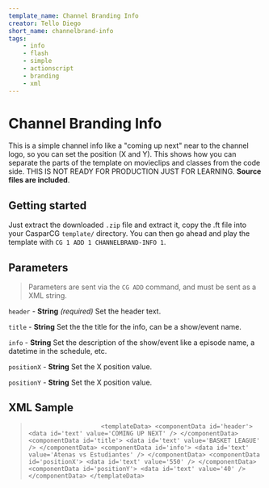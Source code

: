```yaml
---
template_name: Channel Branding Info
creator: Tello Diego
short_name: channelbrand-info
tags:
    - info
    - flash
    - simple
    - actionscript
    - branding
    - xml
---
```


# Channel Branding Info

This is a simple channel info like a "coming up next" near to the channel logo, so you can set the position (X and Y). This shows how you can separate the parts of the template on movieclips and classes from the code side. THIS IS NOT READY FOR PRODUCTION JUST FOR LEARNING. __Source files are included__.

## Getting started

Just extract the downloaded `.zip` file and extract it, copy the .ft file into your CasparCG `template/` directory. You can then go ahead and play the template with `CG 1 ADD 1 CHANNELBRAND-INFO 1`.

## Parameters
> Parameters are sent via the `CG ADD` command, and must be sent as a XML string.


`header` - __String__ _(required)_ Set the header text.

`title` - __String__ Set the the title for the info, can be a show/event name.

`info` - __String__ Set the description of the show/event like a episode name, a datetime in the schedule, etc.

`positionX` - __String__ Set the X position value.

`positionY` - __String__ Set the X position value.

## XML Sample
> `						<templateData>
							<componentData id='header'>
								<data id='text' value='COMING UP NEXT' />
							</componentData>
							<componentData id='title'>
								<data id='text' value='BASKET LEAGUE' />
							</componentData>
							<componentData id='info'>
								<data id='text' value='Atenas vs Estudiantes' />
							</componentData>
							<componentData id='positionX'>
								<data id='text' value='550' />
							</componentData>
							<componentData id='positionY'>
								<data id='text' value='40' />
							</componentData>
						</templateData>
`

